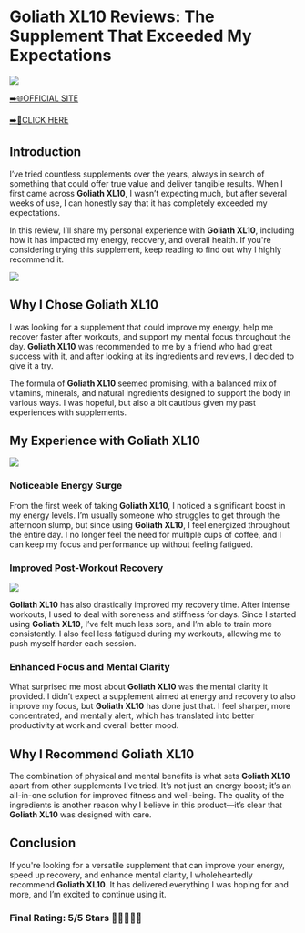 # **Goliath XL10 Reviews**: The Supplement That Exceeded My Expectations

[![](https://static.vecteezy.com/system/resources/thumbnails/019/896/014/small/buy-now-gradient-button-with-cart-symbol-buy-now-illustration-png.png)](https://edetoop.top/lander/sugarpreland-1/goliathxl10.html) 

[➡️🌐OFFICIAL SITE](https://edetoop.top/lander/sugarpreland-1/goliathxl10.html) 

[➡️🔗CLICK HERE](https://edetoop.top/lander/sugarpreland-1/goliathxl10.html) 


## Introduction

I’ve tried countless supplements over the years, always in search of something that could offer true value and deliver tangible results. When I first came across **Goliath XL10**, I wasn’t expecting much, but after several weeks of use, I can honestly say that it has completely exceeded my expectations.

In this review, I’ll share my personal experience with **Goliath XL10**, including how it has impacted my energy, recovery, and overall health. If you're considering trying this supplement, keep reading to find out why I highly recommend it.

[![](https://wallpapers.com/images/hd/red-order-now-button-udg4jcj4arvn8b0n-2.png)](https://edetoop.top/lander/sugarpreland-1/goliathxl10.html)  

## Why I Chose **Goliath XL10**

I was looking for a supplement that could improve my energy, help me recover faster after workouts, and support my mental focus throughout the day. **Goliath XL10** was recommended to me by a friend who had great success with it, and after looking at its ingredients and reviews, I decided to give it a try.

The formula of **Goliath XL10** seemed promising, with a balanced mix of vitamins, minerals, and natural ingredients designed to support the body in various ways. I was hopeful, but also a bit cautious given my past experiences with supplements.

## My Experience with **Goliath XL10**

[![](https://static.vecteezy.com/system/resources/thumbnails/019/896/014/small/buy-now-gradient-button-with-cart-symbol-buy-now-illustration-png.png)](https://edetoop.top/lander/sugarpreland-1/goliathxl10.html)

### Noticeable Energy Surge

From the first week of taking **Goliath XL10**, I noticed a significant boost in my energy levels. I’m usually someone who struggles to get through the afternoon slump, but since using **Goliath XL10**, I feel energized throughout the entire day. I no longer feel the need for multiple cups of coffee, and I can keep my focus and performance up without feeling fatigued.

### Improved Post-Workout Recovery

[![](https://wallpapers.com/images/hd/red-order-now-button-udg4jcj4arvn8b0n-2.png)](https://edetoop.top/lander/sugarpreland-1/goliathxl10.html)  

**Goliath XL10** has also drastically improved my recovery time. After intense workouts, I used to deal with soreness and stiffness for days. Since I started using **Goliath XL10**, I’ve felt much less sore, and I’m able to train more consistently. I also feel less fatigued during my workouts, allowing me to push myself harder each session.

### Enhanced Focus and Mental Clarity

What surprised me most about **Goliath XL10** was the mental clarity it provided. I didn’t expect a supplement aimed at energy and recovery to also improve my focus, but **Goliath XL10** has done just that. I feel sharper, more concentrated, and mentally alert, which has translated into better productivity at work and overall better mood.

## Why I Recommend **Goliath XL10**

The combination of physical and mental benefits is what sets **Goliath XL10** apart from other supplements I’ve tried. It’s not just an energy boost; it’s an all-in-one solution for improved fitness and well-being. The quality of the ingredients is another reason why I believe in this product—it’s clear that **Goliath XL10** was designed with care.

## Conclusion

If you're looking for a versatile supplement that can improve your energy, speed up recovery, and enhance mental clarity, I wholeheartedly recommend **Goliath XL10**. It has delivered everything I was hoping for and more, and I’m excited to continue using it.

### Final Rating: 5/5 Stars 🌟🌟🌟🌟🌟
